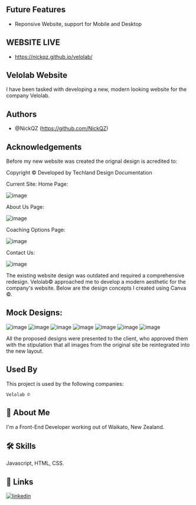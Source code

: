 ## Future Features

- Reponsive Website, support for Mobile and Desktop

## WEBSITE LIVE

- https://nickqz.github.io/velolab/ 

## Velolab Website

I have been tasked with developing a new, modern looking website for the company Velolab.

## Authors

- @NickQZ (https://github.com/NickQZ)

## Acknowledgements

Before my new website was created the orignal design is acredited to:

Copyright © Developed by Techland Design
Documentation

Current Site: Home Page:

![image](https://github.com/user-attachments/assets/803e6e68-528c-4dba-86c2-43132dfe223a)



About Us Page:

![image](https://github.com/user-attachments/assets/f41daf50-743c-4596-8674-927fba700e91)



Coaching Options Page:

![image](https://github.com/user-attachments/assets/efc15bae-ba36-4823-a972-fb775ba6feb2)


Contact Us:

![image](https://github.com/user-attachments/assets/e9c7c6f1-6265-455a-b049-9e79cf0132ba)


The existing website design was outdated and required a comprehensive redesign. Velolab© approached me to develop a modern aesthetic for the company's website. Below are the design concepts I created using Canva ©.

## Mock Designs:

![image](https://github.com/user-attachments/assets/334a5d37-2bf1-46a4-8721-559fe4044872)
![image](https://github.com/user-attachments/assets/4d83526d-7e65-4386-a43e-b9c46367e26a)
![image](https://github.com/user-attachments/assets/8c8620d2-d808-4948-b021-c993b5360612)
![image](https://github.com/user-attachments/assets/eea56f07-8d0b-4123-8561-59f5b5fb6f06)
![image](https://github.com/user-attachments/assets/20ea5f99-5f12-4973-a0e6-32f32ba7bda1)
![image](https://github.com/user-attachments/assets/554a3d13-2449-42c3-8dbe-cfdcbe1d389b)
![image](https://github.com/user-attachments/assets/152bc6ba-be51-4021-8d6a-d1584da46487)


All the proposed designs were presented to the client, who approved them with the stipulation that all images from the original site be reintegrated into the new layout.

    

## Used By

This project is used by the following companies:

    Velolab ©

## 🚀 About Me

I'm a Front-End Developer working out of Waikato, New Zealand.

## 🛠 Skills

Javascript, HTML, CSS.

## 🔗 Links

[![linkedin](https://img.shields.io/badge/linkedin-0A66C2?style=for-the-badge&logo=linkedin&logoColor=white)](https://www.linkedin.com/in/nicholas-jones-822283260/)

